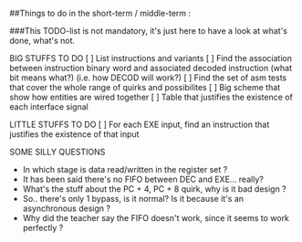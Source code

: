 
##Things to do in the short-term / middle-term :

###This TODO-list is not mandatory, it's just here to have a look at what's done, what's not.

BIG STUFFS TO DO
[ ] List instructions and variants
[ ] Find the association between instruction binary word and associated decoded instruction
    (what bit means what?) (i.e. how DECOD will work?)
[ ] Find the set of asm tests that cover the whole range of quirks and possibilites
[ ] Big scheme that show how entities are wired together
[ ] Table that justifies the existence of each interface signal

LITTLE STUFFS TO DO
[ ] For each EXE input, find an instruction that justifies the existence of that input

SOME SILLY QUESTIONS
- In which stage is data read/written in the register set ?
- It has been said there's no FIFO between DEC and EXE... really?
- What's the stuff about the PC + 4, PC + 8 quirk, why is it bad design ?
- So.. there's only 1 bypass, is it normal? Is it because it's an asynchronous design ?
- Why did the teacher say the FIFO doesn't work, since it seems to work perfectly ?
